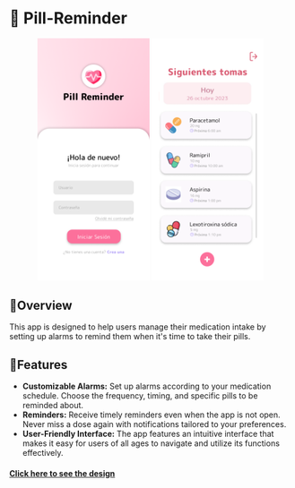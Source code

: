 # 💊 Pill-Reminder

<center>
    <p float="left">
    <img src="https://github.com/saracarolina12/Pill-Reminder/blob/main/docs/Prototype/Login.png?raw=true" width="200" />
    <img src="https://github.com/saracarolina12/Pill-Reminder/blob/main/docs/Prototype/Main.png?raw=true" width="200" /> 
    </p>
</center>

## 🔹Overview
This app is designed to help users manage their medication intake by setting up alarms to remind them when it's time to take their pills.

## 🔹Features
* <b>Customizable Alarms:</b> Set up alarms according to your medication schedule. Choose the frequency, timing, and specific pills to be reminded about.
* <b>Reminders:</b> Receive timely reminders even when the app is not open. Never miss a dose again with notifications tailored to your preferences.
* <b>User-Friendly Interface:</b> The app features an intuitive interface that makes it easy for users of all ages to navigate and utilize its functions effectively.

#### [Click here to see the design](https://www.figma.com/file/JafidPtdXr40Ym0kXqChK8/Pill-Reminder-App?type=design&node-id=0%3A1&mode=design&t=ZD8FyTgTbJJlHRo8-1)
